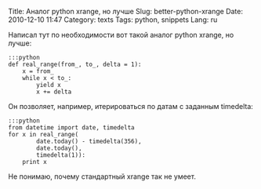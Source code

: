Title: Aналог python xrange, но лучше
Slug: better-python-xrange
Date: 2010-12-10 11:47
Category: texts
Tags: python, snippets
Lang: ru

Написал тут по необходимости вот такой аналог python xrange, но лучше:

    :::python
    def real_range(from_, to_, delta = 1):
        x = from_
        while x < to_:
            yield x
            x += delta

Он позволяет, например, итерироваться по датам с заданным timedelta:

    :::python
    from datetime import date, timedelta
    for x in real_range(
            date.today() - timedelta(356),
            date.today(),
            timedelta(1)):
        print x

Не понимаю, почему стандартный xrange так не умеет.
